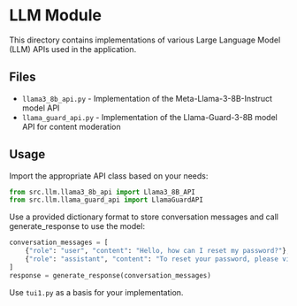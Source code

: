 # LLM Module

This directory contains implementations of various Large Language Model (LLM) APIs used in the application.

## Files

- `llama3_8b_api.py` - Implementation of the Meta-Llama-3-8B-Instruct model API
- `llama_guard_api.py` - Implementation of the Llama-Guard-3-8B model API for content moderation

## Usage

Import the appropriate API class based on your needs:

```python
from src.llm.llama3_8b_api import Llama3_8B_API
from src.llm.llama_guard_api import LlamaGuardAPI
```

Use a provided dictionary format to store conversation messages and call generate_response to use the model:

```python
conversation_messages = [
    {"role": "user", "content": "Hello, how can I reset my password?"},
    {"role": "assistant", "content": "To reset your password, please visit the IT portal and follow the instructions."}
]
response = generate_response(conversation_messages)
```
Use `tui1.py` as a basis for your implementation.